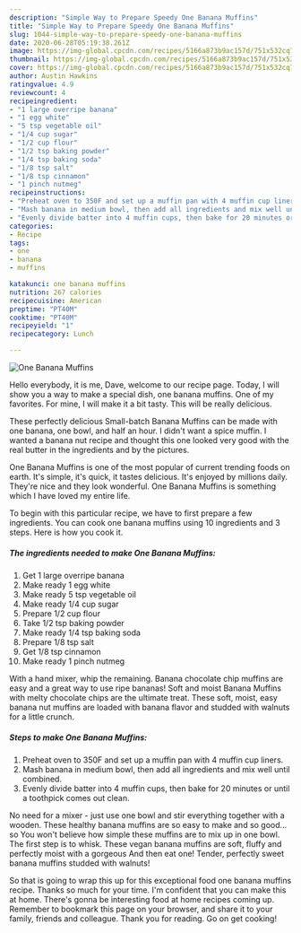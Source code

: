 ```yaml
---
description: "Simple Way to Prepare Speedy One Banana Muffins"
title: "Simple Way to Prepare Speedy One Banana Muffins"
slug: 1044-simple-way-to-prepare-speedy-one-banana-muffins
date: 2020-06-28T05:19:38.261Z
image: https://img-global.cpcdn.com/recipes/5166a873b9ac157d/751x532cq70/one-banana-muffins-recipe-main-photo.jpg
thumbnail: https://img-global.cpcdn.com/recipes/5166a873b9ac157d/751x532cq70/one-banana-muffins-recipe-main-photo.jpg
cover: https://img-global.cpcdn.com/recipes/5166a873b9ac157d/751x532cq70/one-banana-muffins-recipe-main-photo.jpg
author: Austin Hawkins
ratingvalue: 4.9
reviewcount: 4
recipeingredient:
- "1 large overripe banana"
- "1 egg white"
- "5 tsp vegetable oil"
- "1/4 cup sugar"
- "1/2 cup flour"
- "1/2 tsp baking powder"
- "1/4 tsp baking soda"
- "1/8 tsp salt"
- "1/8 tsp cinnamon"
- "1 pinch nutmeg"
recipeinstructions:
- "Preheat oven to 350F and set up a muffin pan with 4 muffin cup liners."
- "Mash banana in medium bowl, then add all ingredients and mix well until combined."
- "Evenly divide batter into 4 muffin cups, then bake for 20 minutes or until a toothpick comes out clean."
categories:
- Recipe
tags:
- one
- banana
- muffins

katakunci: one banana muffins 
nutrition: 267 calories
recipecuisine: American
preptime: "PT40M"
cooktime: "PT40M"
recipeyield: "1"
recipecategory: Lunch

---
```



![One Banana Muffins](https://img-global.cpcdn.com/recipes/5166a873b9ac157d/751x532cq70/one-banana-muffins-recipe-main-photo.jpg)

Hello everybody, it is me, Dave, welcome to our recipe page. Today, I will show you a way to make a special dish, one banana muffins. One of my favorites. For mine, I will make it a bit tasty. This will be really delicious.

These perfectly delicious Small-batch Banana Muffins can be made with one banana, one bowl, and half an hour. I didn&#39;t want a spice muffin. I wanted a banana nut recipe and thought this one looked very good with the real butter in the ingredients and by the pictures.

One Banana Muffins is one of the most popular of current trending foods on earth. It's simple, it's quick, it tastes delicious. It's enjoyed by millions daily. They're nice and they look wonderful. One Banana Muffins is something which I have loved my entire life.


To begin with this particular recipe, we have to first prepare a few ingredients. You can cook one banana muffins using 10 ingredients and 3 steps. Here is how you cook it.

<!--inarticleads1-->

##### The ingredients needed to make One Banana Muffins:

1. Get 1 large overripe banana
1. Make ready 1 egg white
1. Make ready 5 tsp vegetable oil
1. Make ready 1/4 cup sugar
1. Prepare 1/2 cup flour
1. Take 1/2 tsp baking powder
1. Make ready 1/4 tsp baking soda
1. Prepare 1/8 tsp salt
1. Get 1/8 tsp cinnamon
1. Make ready 1 pinch nutmeg


With a hand mixer, whip the remaining. Banana chocolate chip muffins are easy and a great way to use ripe bananas! Soft and moist Banana Muffins with melty chocolate chips are the ultimate treat. These soft, moist, easy banana nut muffins are loaded with banana flavor and studded with walnuts for a little crunch. 

<!--inarticleads2-->

##### Steps to make One Banana Muffins:

1. Preheat oven to 350F and set up a muffin pan with 4 muffin cup liners.
1. Mash banana in medium bowl, then add all ingredients and mix well until combined.
1. Evenly divide batter into 4 muffin cups, then bake for 20 minutes or until a toothpick comes out clean.


No need for a mixer - just use one bowl and stir everything together with a wooden. These healthy banana muffins are so easy to make and so good… so You won&#39;t believe how simple these muffins are to mix up in one bowl. The first step is to whisk. These vegan banana muffins are soft, fluffy and perfectly moist with a gorgeous And then eat one! Tender, perfectly sweet banana muffins studded with walnuts! 

So that is going to wrap this up for this exceptional food one banana muffins recipe. Thanks so much for your time. I'm confident that you can make this at home. There's gonna be interesting food at home recipes coming up. Remember to bookmark this page on your browser, and share it to your family, friends and colleague. Thank you for reading. Go on get cooking!
